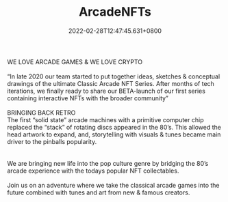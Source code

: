 ﻿---
title: "ArcadeNFTs"
description: "Playable retro mini 3D game + interactive artworks"
lead: "Playable retro mini 3D game + interactive artworks"
date: 2022-02-28T12:47:45.631+0800
lastmod: 2022-02-28T12:47:45.631+0800
draft: false
featuredImage: ["100_arcadenfts.jpg"]
score: "607"
status: "Live"
blockchain: ["Ethereum"]
nft_support: "Yes"
free_to_play: "NFT"
play_to_earn: ["Crypto"]
website: "https://arcadenfts.com/?utm_source=PlayToEarn.net&utm_medium=organic&utm_campaign=gamepage"
twitter: "https://twitter.com/arcade_nfts"
discord: "https://discord.com/invite/6fW7u5ntga"
telegram: 
github: 
youtube: 
twitch: 
facebook: 
instagram: 
reddit: 
medium: 
steam: 
gitbook: 
googleplay: 
appstore: 

  
    
categories: ["games"]
games: ["Arcade","Collectible"]
toc: false
pinned: false
weight: 
---
WE LOVE ARCADE GAMES &amp; WE LOVE CRYPTO<br> <br> “In late 2020 our team started to put together ideas, sketches &amp; conceptual drawings of the ultimate Classic Arcade NFT Series. After months of tech iterations, we finally ready to share our BETA-launch of our first series containing interactive NFTs with the broader community”<br> <br> BRINGING BACK RETRO<br> The first “solid state” arcade machines with a primitive computer chip replaced the “stack” of rotating discs appeared in the 80’s. This allowed the head artwork to expand, and, storytelling with visuals &amp; tunes became main driver to the pinballs popularity. <br> <br> <br> We are bringing new life into the pop culture genre by bridging the 80’s arcade experience with the todays popular NFT collectables.<br> <br> Join us on an adventure where we take the classical arcade games into the future combined with tunes and art from new &amp; famous creators.